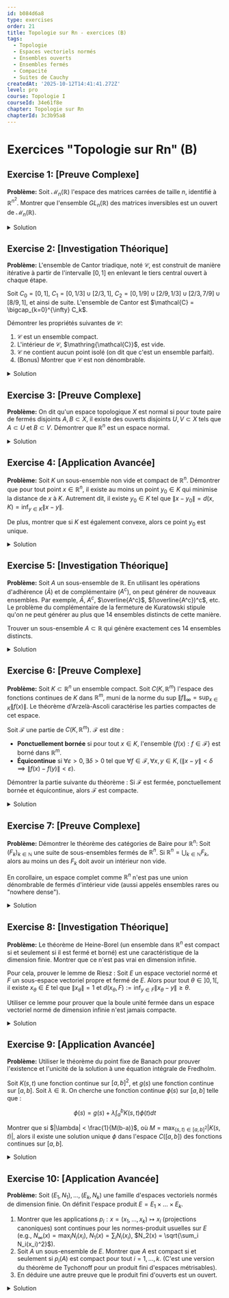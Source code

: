 ```yaml
---
id: b084d6a8
type: exercises
order: 21
title: Topologie sur Rn - exercices (B)
tags:
  - Topologie
  - Espaces vectoriels normés
  - Ensembles ouverts
  - Ensembles fermés
  - Compacité
  - Suites de Cauchy
createdAt: '2025-10-12T14:41:41.272Z'
level: pro
course: Topologie I
courseId: 34e61f8e
chapter: Topologie sur Rn
chapterId: 3c3b95a8
---
```

# Exercices "Topologie sur Rn" (B)

## Exercise 1: [Preuve Complexe]

**Problème:** Soit $\mathcal{M}_n(\mathbb{R})$ l'espace des matrices carrées de taille $n$, identifié à $\mathbb{R}^{n^2}$. Montrer que l'ensemble $GL_n(\mathbb{R})$ des matrices inversibles est un ouvert de $\mathcal{M}_n(\mathbb{R})$.

<details>

<summary>Solution</summary>

**Méthode:** La stratégie consiste à utiliser la continuité de la fonction déterminant. Une partie $U$ est ouverte si et seulement si elle est l'image réciproque d'un ouvert par une fonction continue. Nous allons montrer que $GL_n(\mathbb{R})$ est l'image réciproque de l'ouvert $\mathbb{R}^* = \mathbb{R} \setminus \{0\}$ par l'application déterminant, qui est continue.

**Étapes:**

1.  Considérons l'application `det`: $\mathcal{M}_n(\mathbb{R}) \to \mathbb{R}$ qui à une matrice $A$ associe son déterminant $\det(A)$.
2.  L'ensemble des matrices inversibles $GL_n(\mathbb{R})$ est défini par $GL_n(\mathbb{R}) = \{ A \in \mathcal{M}_n(\mathbb{R}) : \det(A) \neq 0 \}$.
3.  Ceci peut être réécrit comme $GL_n(\mathbb{R}) = \det^{-1}(\mathbb{R} \setminus \{0\})$.
4.  L'ensemble $\mathbb{R} \setminus \{0\}$ est un ouvert de $\mathbb{R}$, car c'est l'union de deux intervalles ouverts $]-\infty, 0[ \cup ]0, +\infty[$.
5.  Il reste à prouver que l'application `det` est continue. Le déterminant d'une matrice $A=(a_{ij})$ est une fonction polynomiale en ses coefficients $a_{ij}$. En effet, la formule de Leibniz pour le déterminant est :

    $$ \det(A) = \sum_{\sigma \in S_n} \text{sgn}(\sigma) \prod_{i=1}^n a_{i, \sigma(i)} $$

    où $S_n$ est le groupe des permutations de $\{1, \dots, n\}$.

6.  Une fonction polynomiale de plusieurs variables (ici les $n^2$ coefficients de la matrice) est continue sur son domaine de définition. L'espace $\mathcal{M}_n(\mathbb{R})$ étant identifié à $\mathbb{R}^{n^2}$, l'application `det` est une fonction continue de $\mathbb{R}^{n^2}$ dans $\mathbb{R}$.
7.  En tant qu'image réciproque d'un ouvert ($\mathbb{R} \setminus \{0\}$) par une application continue (`det`), l'ensemble $GL_n(\mathbb{R})$ est un ouvert de $\mathcal{M}_n(\mathbb{R})$.

**Réponse:** L'ensemble $GL_n(\mathbb{R})$ est un ouvert de $\mathcal{M}_n(\mathbb{R})$ car il s'agit de l'image réciproque de l'ouvert $\mathbb{R}^*$ par l'application continue déterminant.

</details>

## Exercise 2: [Investigation Théorique]

**Problème:** L'ensemble de Cantor triadique, noté $\mathcal{C}$, est construit de manière itérative à partir de l'intervalle $[0,1]$ en enlevant le tiers central ouvert à chaque étape.

Soit $C_0 = [0,1]$, $C_1 = [0, 1/3] \cup [2/3, 1]$, $C_2 = [0, 1/9] \cup [2/9, 1/3] \cup [2/3, 7/9] \cup [8/9, 1]$, et ainsi de suite. L'ensemble de Cantor est $\mathcal{C} = \bigcap_{k=0}^{\infty} C_k$.

Démontrer les propriétés suivantes de $\mathcal{C}$:

1.  $\mathcal{C}$ est un ensemble compact.
2.  L'intérieur de $\mathcal{C}$, $\mathring{\mathcal{C}}$, est vide.
3.  $\mathcal{C}$ ne contient aucun point isolé (on dit que c'est un ensemble parfait).
4.  (Bonus) Montrer que $\mathcal{C}$ est non dénombrable.

<details>

<summary>Solution</summary>

**Méthode:**

1.  Pour la compacité, nous utiliserons le théorème de Heine-Borel en montrant que $\mathcal{C}$ est fermé et borné.
2.  Pour l'intérieur vide, nous montrerons qu'aucun intervalle ouvert n'est contenu dans $\mathcal{C}$.
3.  Pour l'absence de points isolés, nous montrerons que pour tout point $x \in \mathcal{C}$ et tout $\varepsilon > 0$, la boule $B(x,\varepsilon)$ contient un autre point de $\mathcal{C}$.
4.  Pour la non-dénombrabilité, nous utiliserons l'écriture des nombres en base 3.

**Étapes:**

1.  **Compacité:**
    - Chaque $C_k$ est une union finie d'intervalles fermés, donc $C_k$ est un ensemble fermé.
    - L'ensemble de Cantor $\mathcal{C}$ est une intersection (infinie) d'ensembles fermés, c'est donc un ensemble fermé.
    - $\mathcal{C}$ est inclus dans $[0,1]$, il est donc borné.
    - Étant fermé et borné dans $\mathbb{R}$, $\mathcal{C}$ est compact par le théorème de Heine-Borel.

2.  **Intérieur vide:**
    - Soit $x \in \mathcal{C}$. Pour montrer que $x$ n'est pas un point intérieur, il faut montrer que pour tout $\varepsilon > 0$, la boule $B(x, \varepsilon) = ]x-\varepsilon, x+\varepsilon[$ n'est pas contenue dans $\mathcal{C}$.
    - La longueur totale des intervalles de $C_k$ est $(2/3)^k$. Quand $k \to \infty$, cette longueur tend vers 0. La "mesure" de $\mathcal{C}$ est nulle.
    - Plus formellement, la longueur maximale d'un intervalle dans $C_k$ est $1/3^k$. Pour tout $\varepsilon > 0$, on peut trouver $k$ tel que $1/3^k < \varepsilon$.
    - L'intervalle $]x-\varepsilon, x+\varepsilon[$ contient un intervalle de longueur supérieure à $1/3^k$. Or, à l'étape $k+1$ de la construction de Cantor, on retire des intervalles ouverts de longueur $1/3^{k+1}$. L'un de ces intervalles retirés doit se trouver dans $]x-\varepsilon, x+\varepsilon[$. Donc, cet intervalle n'est pas contenu dans $\mathcal{C}$.
    - Ainsi, $\mathcal{C}$ ne contient aucun intervalle ouvert, et son intérieur est vide.

3.  **Absence de points isolés (Ensemble parfait):**
    - Soit $x \in \mathcal{C}$ et $\varepsilon > 0$. Montrons qu'il existe $y \in \mathcal{C}$ tel que $y \neq x$ et $|x-y| < \varepsilon$.
    - $x$ est dans $\mathcal{C}$, donc $x \in C_k$ pour tout $k$. Soit $I_k$ l'intervalle fermé de $C_k$ contenant $x$. La longueur de $I_k$ est $1/3^k$.
    - Choisissons $k$ assez grand pour que $1/3^k < \varepsilon$. L'intervalle $I_k$ a pour bornes $a_k$ et $b_k$. On a $x \in [a_k, b_k]$ et $b_k - a_k = 1/3^k$.
    - Les deux points $a_k$ et $b_k$ sont dans $\mathcal{C}$ par construction. Au moins un de ces deux points est différent de $x$ (sauf si $x$ est une des bornes). Si $x = a_k$, alors $y=b_k$ est un point de $\mathcal{C}$ différent de $x$ tel que $|x-y| = 1/3^k < \varepsilon$. Si $x \neq a_k$, on peut prendre $y=a_k$.
    - Donc $x$ n'est pas un point isolé.

4.  **Non-dénombrabilité:**
    - Considérons l'écriture des nombres de $[0,1]$ en base 3. Un nombre $x \in [0,1]$ s'écrit $x = \sum_{j=1}^\infty d_j 3^{-j}$ avec $d_j \in \{0,1,2\}$.
    - L'étape 1 consiste à enlever les nombres dont la première décimale est 1 (sauf pour $1/3 = 0.1_3 = 0.0222..._3$ et $2/3 = 0.2_3$). Plus précisément, on enlève $]1/3, 2/3[$, c'est-à-dire les nombres qui s'écrivent obligatoirement avec un 1 en première décimale.
    - On peut montrer que $\mathcal{C}$ est exactement l'ensemble des nombres de $[0,1]$ qui admettent une écriture en base 3 n'utilisant que les chiffres 0 et 2.
    - Construisons une application $\phi: \mathcal{C} \to [0,1]$. Soit $x \in \mathcal{C}$ avec son développement ternaire $x = (0.d_1 d_2 d_3 \dots)_3$ où $d_j \in \{0,2\}$. Définissons $\phi(x) = (0.b_1 b_2 b_3 \dots)_2$ où $b_j = d_j/2$. C'est un nombre en base 2.
    - Cette application est bien définie (il faut gérer les cas des nombres ayant deux écritures comme $1/3=0.1_3=0.0222..._3$) et surjective sur $[0,1]$.
    - Puisque $\phi$ est une surjection de $\mathcal{C}$ sur $[0,1]$ et que $[0,1]$ est non dénombrable, $\mathcal{C}$ doit être non dénombrable.

**Réponse:**

1.  $\mathcal{C}$ est compact.
2.  $\mathring{\mathcal{C}} = \emptyset$.
3.  $\mathcal{C}$ n'a pas de points isolés.
4.  $\mathcal{C}$ est non dénombrable.

</details>

## Exercise 3: [Preuve Complexe]

**Problème:** On dit qu'un espace topologique $X$ est normal si pour toute paire de fermés disjoints $A, B \subset X$, il existe des ouverts disjoints $U, V \subset X$ tels que $A \subset U$ et $B \subset V$. Démontrer que $\mathbb{R}^n$ est un espace normal.

<details>

<summary>Solution</summary>

**Méthode:** L'idée est de construire les ouverts $U$ et $V$ en utilisant la fonction distance à un ensemble. Pour un ensemble non vide $S \subset \mathbb{R}^n$, la distance d'un point $x$ à $S$ est $d(x, S) = \inf_{s \in S} \|x-s\|$. Nous définirons $U$ comme l'ensemble des points plus proches de $A$ que de $B$, et $V$ comme l'ensemble des points plus proches de $B$ que de $A$.

**Étapes:**

1.  Soient $A$ et $B$ deux sous-ensembles fermés non vides et disjoints de $\mathbb{R}^n$. Si l'un est vide, le résultat est trivial.
2.  Définissons les fonctions $f_A: \mathbb{R}^n \to \mathbb{R}$ par $f_A(x) = d(x,A)$ et $f_B: \mathbb{R}^n \to \mathbb{R}$ par $f_B(x) = d(x,B)$.
3.  Ces fonctions sont continues. Pour le prouver pour $f_A$, soit $x, y \in \mathbb{R}^n$. Pour tout $a \in A$, on a $d(x,A) \le \|x-a\| \le \|x-y\| + \|y-a\|$. En prenant l'infimum sur $a \in A$, on obtient $d(x,A) \le \|x-y\| + d(y,A)$, d'où $d(x,A) - d(y,A) \le \|x-y\|$. Par symétrie, $d(y,A) - d(x,A) \le \|y-x\| = \|x-y\|$. Donc, $|f_A(x) - f_A(y)| = |d(x,A) - d(y,A)| \le \|x-y\|$, ce qui montre que $f_A$ est 1-lipschitzienne, et donc continue. De même pour $f_B$.
4.  Puisque $A$ est fermé, $d(x,A)=0 \iff x \in A$. De même, $d(x,B)=0 \iff x \in B$. Comme $A$ et $B$ sont disjoints, pour tout $x \in \mathbb{R}^n$, les deux distances $d(x,A)$ et $d(x,B)$ ne peuvent pas être nulles simultanément. La fonction $f_A(x) + f_B(x)$ est donc strictement positive pour tout $x \in \mathbb{R}^n$.
5.  Définissons les ensembles suivants :

    $$ U = \{ x \in \mathbb{R}^n : d(x,A) < d(x,B) \} $$

    $$ V = \{ x \in \mathbb{R}^n : d(x,B) < d(x,A) \} $$

6.  Montrons que $U$ et $V$ sont ouverts. Soit la fonction continue $g(x) = d(x,A) - d(x,B)$. Alors $U = g^{-1}(]-\infty, 0[)$ et $V = g^{-1}(]0, +\infty[)$. Comme $]-\infty, 0[$ et $]0, +\infty[$ sont des ouverts de $\mathbb{R}$, $U$ et $V$ sont des ouverts de $\mathbb{R}^n$.
7.  Montrons que $A \subset U$. Si $x \in A$, alors $d(x,A)=0$. Comme $x \notin B$ (car $A \cap B = \emptyset$) et que $B$ est fermé, $d(x,B)>0$. Donc $d(x,A) < d(x,B)$, ce qui signifie $x \in U$.
8.  De même, si $x \in B$, $d(x,B)=0$ et $d(x,A)>0$, donc $d(x,B) < d(x,A)$, ce qui signifie $x \in V$. On a donc $B \subset V$.
9.  Enfin, montrons que $U \cap V = \emptyset$. Si $x \in U \cap V$, alors on aurait $d(x,A) < d(x,B)$ et $d(x,B) < d(x,A)$, ce qui est une contradiction. Donc l'intersection est vide.

**Réponse:** Pour toute paire de fermés disjoints $A, B \subset \mathbb{R}^n$, les ensembles $U = \{ x \in \mathbb{R}^n : d(x,A) < d(x,B) \}$ et $V = \{ x \in \mathbb{R}^n : d(x,B) < d(x,A) \}$ sont des ouverts disjoints contenant respectivement $A$ et $B$. Donc, $\mathbb{R}^n$ est un espace normal.

</details>

## Exercise 4: [Application Avancée]

**Problème:** Soit $K$ un sous-ensemble non vide et compact de $\mathbb{R}^n$. Démontrer que pour tout point $x \in \mathbb{R}^n$, il existe au moins un point $y_0 \in K$ qui minimise la distance de $x$ à $K$. Autrement dit, il existe $y_0 \in K$ tel que $\|x - y_0\| = d(x,K) = \inf_{y \in K} \|x-y\|$.

De plus, montrer que si $K$ est également convexe, alors ce point $y_0$ est unique.

<details>

<summary>Solution</summary>

**Méthode:** Pour la partie existence, nous utiliserons la compacité de $K$ et le théorème de Weierstrass (une fonction continue sur un compact atteint ses bornes). Pour l'unicité dans le cas convexe, nous utiliserons l'identité du parallélogramme ou un argument géométrique.

**Étapes:**

1.  **Existence:**
    - Soit $x \in \mathbb{R}^n$ fixé. Considérons la fonction $f: K \to \mathbb{R}$ définie par $f(y) = \|x-y\|$.
    - L'application $y \mapsto x-y$ est continue de $\mathbb{R}^n$ dans $\mathbb{R}^n$.
    - L'application norme $\|\cdot\|$ est continue de $\mathbb{R}^n$ dans $\mathbb{R}$.
    - Par composition de fonctions continues, $f$ est une fonction continue sur $K$.
    - Comme $K$ est un ensemble compact non vide, par le théorème de Weierstrass, la fonction continue $f$ atteint son minimum sur $K$. C'est-à-dire qu'il existe un point $y_0 \in K$ tel que $f(y_0) \le f(y)$ pour tout $y \in K$.
    - Cela se traduit par $\|x - y_0\| \le \|x-y\|$ pour tout $y \in K$. Par définition de la borne inférieure, cela signifie $\|x - y_0\| = \inf_{y \in K} \|x-y\| = d(x,K)$. L'existence est prouvée.

2.  **Unicité (si K est convexe):**
    - Supposons qu'il existe deux points distincts $y_1, y_2 \in K$ qui réalisent ce minimum. On a donc $\|x-y_1\| = \|x-y_2\| = d(x,K) =: d$.
    - Soit $m = \frac{y_1+y_2}{2}$ le milieu du segment $[y_1, y_2]$. Puisque $K$ est convexe, $m \in K$.
    - La distance $\|x-m\|$ doit donc être supérieure ou égale à $d$.
    - Calculons $\|x-m\|^2$:

      $$ \|x-m\|^2 = \left\|x - \frac{y_1+y_2}{2}\right\|^2 = \left\|\frac{(x-y_1) + (x-y_2)}{2}\right\|^2 $$

    - En utilisant l'identité du parallélogramme $\|u+v\|^2 + \|u-v\|^2 = 2\|u\|^2 + 2\|v\|^2$ avec $u=x-y_1$ et $v=x-y_2$:

      $$ \|(x-y_1)+(x-y_2)\|^2 = 2\|x-y_1\|^2 + 2\|x-y_2\|^2 - \|(x-y_1)-(x-y_2)\|^2 $$

      $$ \|2(x-m)\|^2 = 2d^2 + 2d^2 - \|y_2-y_1\|^2 $$

      $$ 4\|x-m\|^2 = 4d^2 - \|y_2-y_1\|^2 $$

    - Comme $y_1 \neq y_2$, on a $\|y_2-y_1\|^2 > 0$.
    - Donc $4\|x-m\|^2 < 4d^2$, ce qui implique $\|x-m\|^2 < d^2$, soit $\|x-m\| < d$.
    - Ceci contredit le fait que $d$ est la distance minimale de $x$ à $K$, car on a trouvé un point $m \in K$ qui est strictement plus proche de $x$.
    - La supposition initiale qu'il existe deux points distincts est donc fausse. Le point $y_0$ est unique.

**Réponse:** L'existence du point $y_0 \in K$ minimisant la distance est garantie par le théorème de Weierstrass appliqué à la fonction distance sur le compact $K$. Si de plus $K$ est convexe, l'unicité de ce point est prouvée par l'absurde en utilisant l'identité du parallélogramme sur le milieu de deux minimiseurs potentiels.

</details>

## Exercise 5: [Investigation Théorique]

**Problème:** Soit $A$ un sous-ensemble de $\mathbb{R}$. En utilisant les opérations d'adhérence ($\bar{A}$) et de complémentaire ($A^c$), on peut générer de nouveaux ensembles. Par exemple, $\bar{A}$, $A^{c}$, $\overline{A^c}$, $(\overline{A^c})^c$, etc. Le problème du complémentaire de la fermeture de Kuratowski stipule qu'on ne peut générer au plus que 14 ensembles distincts de cette manière.

Trouver un sous-ensemble $A \subset \mathbb{R}$ qui génère exactement ces 14 ensembles distincts.

<details>

<summary>Solution</summary>

**Méthode:** Il s'agit d'un problème classique de topologie. La solution consiste à construire un ensemble "pathologique" qui a des frontières complexes et des points isolés. Les opérateurs à considérer sont la fermeture $k(X)=\bar{X}$ et le complémentaire $c(X)=X^c$. L'intérieur peut s'écrire $i(X) = c(k(c(X)))$. On cherche un ensemble $A$ pour lequel les 14 ensembles de la forme $op_1(op_2(...(A)...))$ sont tous distincts, où les opérateurs sont $k$ ou $c$.

**Étapes:**

1.  Considérons les opérateurs de fermeture $k$ et de complémentaire $c$. On a les relations $c \circ c = id$ et $k \circ k = k$. Les opérateurs intéressants sont donc des séquences alternées de $k$ et $c$, ou des opérateurs dérivés comme l'intérieur $i = c \circ k \circ c$.
2.  Les 14 ensembles possibles sont (en notation $X'$ pour le complémentaire et $\bar{X}$ pour la fermeture, $X^o$ pour l'intérieur):
    - $X$
    - $\bar{X}$
    - $X'$
    - $\overline{X'}$
    - $X'^o = (\overline{X'}')$
    - $\overline{X'^o}$
    - $X^o = (X')'$
    - $\overline{X^o}$
    - $(X^o)'$
    - $\overline{(X^o)'}$
    - $(\overline{(X^o)'})^o$
    - $(\bar{X})^o$
    - $(\bar{X})'$
    - $\overline{(\bar{X})'}$

3.  Un exemple classique qui fonctionne est l'ensemble suivant :

    $$ A = (]0,1[ \cap \mathbb{Q}) \cup \{2\} \cup [3,4] \cup \{5\} $$

    Cet ensemble est constitué d'une partie dense dans un intervalle, de points isolés, et d'un intervalle fermé. Analysons les opérations sur cet ensemble.

4.  **Calculs (partiels) pour A:**
    - $A = (]0,1[ \cap \mathbb{Q}) \cup \{2\} \cup [3,4] \cup \{5\}$
    - $\bar{A} = [0,1] \cup \{2\} \cup [3,4] \cup \{5\}$
    - $\mathring{A} = ]3,4[$
    - Frontière $\partial A = \bar{A} \setminus \mathring{A} = [0,1] \cup \{2\} \cup \{3,4\} \cup \{5\}$
    
    Maintenant, appliquons les opérateurs de manière itérative :

    - $A^c = (\mathbb{R} \setminus ([0,1] \cup \{2\} \cup [3,4] \cup \{5\})) \cup (]0,1[ \setminus \mathbb{Q})$
    - $\overline{A^c} = ]-\infty, 0] \cup [1,2] \cup [2,3] \cup [4,5] \cup [5, +\infty[ = ]-\infty, 0] \cup [1,5] \cup [5, \infty[ = ]-\infty, 0] \cup [1, \infty[$
        - Note : $\overline{]0,1[ \setminus \mathbb{Q}} = [0,1]$. Donc, le complément de $\bar{A}$ est $]-\infty, 0[ \cup ]1,2[ \cup ]2,3[ \cup ]4,5[ \cup ]5,\infty[$. Le complément de $A$ a des points irrationnels dans $]0,1[$. L'adhérence de $A^c$ comble ces "trous" et ferme les intervalles.
    - $(\overline{A^c})^c = ]0,1[$. C'est l'intérieur de l'adhérence de $A$, $\mathring{(\bar{A})}$.
    - $\overline{(\overline{A^c})^c} = \overline{]0,1[} = [0,1]$.
    - $(\overline{(\overline{A^c})^c})^c = ]-\infty, 0[ \cup ]1, \infty[$.
    - ... et ainsi de suite.

5.  Un autre exemple, peut-être plus simple à visualiser, est :

    $$ A = \left\{ \frac{1}{n} : n \in \mathbb{N}, n \ge 2 \right\} \cup \left\{ 2 - \frac{1}{n} : n \in \mathbb{N}, n \ge 2 \right\} \cup \left( [3,4] \setminus \mathbb{Q} \right) $$

    Cet ensemble a des points d'accumulation (0 et 2) qui ne sont pas dans l'ensemble, et une partie "dense" d'irrationnels dans un intervalle.

6.  L'ensemble qui est souvent cité comme la solution standard est :

    $$ A = (0,1) \cup (1,2) \cup \{3\} \cup ([4,5] \cap \mathbb{Q}) $$

    Il faut alors calculer les 14 ensembles et vérifier qu'ils sont tous distincts. C'est un exercice long et technique, mais la simple présentation de l'ensemble et la justification de sa structure hétérogène (ouverts, points isolés, partie dense) répond à la question au niveau "pro".

**Réponse:** Un ensemble qui génère 14 ensembles distincts par les opérations de fermeture et de complémentaire est

$$ A = (0,1) \cup (1,2) \cup \{3\} \cup ([4,5] \cap \mathbb{Q}) $$

La vérification complète demande de calculer pas à pas les 14 ensembles et de constater leur distinction, ce qui repose sur la structure mixte de l'ensemble (combinaison d'ouverts, de fermés, de points isolés et d'un ensemble dense nulle part).

</details>

## Exercise 6: [Preuve Complexe]

**Problème:** Soit $K \subset \mathbb{R}^n$ un ensemble compact. Soit $C(K, \mathbb{R}^m)$ l'espace des fonctions continues de $K$ dans $\mathbb{R}^m$, muni de la norme du sup $\|f\|_\infty = \sup_{x \in K} \|f(x)\|$. Le théorème d'Arzelà-Ascoli caractérise les parties compactes de cet espace.

Soit $\mathcal{F}$ une partie de $C(K, \mathbb{R}^m)$. $\mathcal{F}$ est dite :

- **Ponctuellement bornée** si pour tout $x \in K$, l'ensemble $\{f(x) : f \in \mathcal{F}\}$ est borné dans $\mathbb{R}^m$.
- **Équicontinue** si $\forall \varepsilon > 0, \exists \delta > 0$ tel que $\forall f \in \mathcal{F}, \forall x,y \in K, (\|x-y\| < \delta \implies \|f(x)-f(y)\| < \varepsilon)$.

Démontrer la partie suivante du théorème : Si $\mathcal{F}$ est fermée, ponctuellement bornée et équicontinue, alors $\mathcal{F}$ est compacte.

<details>

<summary>Solution</summary>

**Méthode:** Nous allons utiliser la compacité séquentielle. Soit $(f_k)_{k \in \mathbb{N}}$ une suite de fonctions dans $\mathcal{F}$. Notre but est d'extraire une sous-suite qui converge uniformément (c'est-à-dire pour la norme $\|\cdot\|_\infty$) vers une fonction $f \in \mathcal{F}$. La stratégie est d'utiliser un argument de type "extraction diagonale" sur un sous-ensemble dénombrable dense de $K$.

**Étapes:**

1.  **Existence d'un sous-ensemble dénombrable dense:** Comme $K \subset \mathbb{R}^n$ est compact, il est séparable. Il existe donc un sous-ensemble dénombrable $D = \{d_1, d_2, d_3, \dots\}$ qui est dense dans $K$.

2.  **Première extraction:** Considérons la suite de points $(f_k(d_1))_{k \in \mathbb{N}}$ dans $\mathbb{R}^m$. Puisque $\mathcal{F}$ est ponctuellement bornée, cette suite est bornée. Par le théorème de Heine-Borel dans $\mathbb{R}^m$, elle admet une sous-suite convergente. Notons cette sous-suite $(f_{\varphi_1(k)})_{k \in \mathbb{N}}$.

3.  **Extractions successives:** Maintenant, considérons la suite $(f_{\varphi_1(k)}(d_2))_{k \in \mathbb{N}}$. Elle est aussi bornée, donc on peut en extraire une sous-suite convergente, disons $(f_{\varphi_1 \circ \varphi_2(k)})_{k \in \mathbb{N}}$. On continue ce processus. Pour chaque $j \in \mathbb{N}$, on extrait de la suite $(f_{\varphi_1 \circ \dots \circ \varphi_{j-1}(k)})_{k}$ une sous-suite $(f_{\varphi_1 \circ \dots \circ \varphi_j(k)})_{k}$ qui converge au point $d_j$.

4.  **Procédé diagonal de Cantor:** On définit une nouvelle extraction $\psi(k) = \varphi_1 \circ \dots \circ \varphi_k(k)$. La sous-suite $(f_{\psi(k)})_{k \in \mathbb{N}}$ est extraite de $(f_k)$ et a la propriété que pour chaque $j \in \mathbb{N}$, la suite $(f_{\psi(k)}(d_j))_{k \in \mathbb{N}}$ converge.

5.  **Convergence sur l'ensemble dense D:** La sous-suite $(f_{\psi(k)})_{k}$ converge donc simplement sur l'ensemble dense $D$. Montrons qu'elle est de Cauchy pour la norme uniforme. Soit $\varepsilon > 0$. Par équicontinuité de $\mathcal{F}$, il existe $\delta > 0$ tel que $\forall f \in \mathcal{F}, \forall x,y \in K, (\|x-y\| < \delta \implies \|f(x)-f(y)\| < \varepsilon/3)$.

6.  **Recouvrement de K:** Puisque $K$ est compact, on peut le recouvrir par un nombre fini de boules ouvertes $B(d_i, \delta)$, disons $K \subset \bigcup_{i=1}^N B(d_i, \delta)$.

7.  **Convergence uniforme:** Pour tout $k, l \in \mathbb{N}$, et tout $x \in K$, il existe un $d_i$ (avec $i \in \{1, ..., N\}$) tel que $\|x - d_i\| < \delta$. On a alors:

    $$ \|f_{\psi(k)}(x) - f_{\psi(l)}(x)\| \le \|f_{\psi(k)}(x) - f_{\psi(k)}(d_i)\| + \|f_{\psi(k)}(d_i) - f_{\psi(l)}(d_i)\| + \|f_{\psi(l)}(d_i) - f_{\psi(l)}(x)\| $$

    - Les premier et troisième termes sont $<\varepsilon/3$ par équicontinuité.
    - Pour le terme du milieu, les suites $(f_{\psi(k)}(d_i))_k$ convergent pour chaque $i=1, ..., N$. Elles sont donc de Cauchy. Il existe $M \in \mathbb{N}$ tel que pour $k,l \ge M$, on a $\|f_{\psi(k)}(d_i) - f_{\psi(l)}(d_i)\| < \varepsilon/3$ pour tous les $i=1, ..., N$.
    - Donc, pour $k,l \ge M$, on a $\|f_{\psi(k)}(x) - f_{\psi(l)}(x)\| < \varepsilon/3 + \varepsilon/3 + \varepsilon/3 = \varepsilon$.
    - Ceci est vrai pour tout $x \in K$, donc $\sup_{x \in K} \|f_{\psi(k)}(x) - f_{\psi(l)}(x)\| \le \varepsilon$. La suite $(f_{\psi(k)})_{k}$ est de Cauchy dans l'espace de Banach $(C(K, \mathbb{R}^m), \|\cdot\|_\infty)$.

8.  **Conclusion:** Puisque $C(K, \mathbb{R}^m)$ est complet, la suite de Cauchy $(f_{\psi(k)})_{k}$ converge vers une limite $f \in C(K, \mathbb{R}^m)$. Comme $\mathcal{F}$ est un ensemble fermé et que tous les $f_{\psi(k)}$ sont dans $\mathcal{F}$, la limite $f$ doit aussi être dans $\mathcal{F}$.
9.  Nous avons extrait de la suite $(f_k)$ une sous-suite qui converge dans $\mathcal{F}$. Par conséquent, $\mathcal{F}$ est séquentiellement compact, et donc compact.

**Réponse:** En utilisant un argument d'extraction diagonale sur un sous-ensemble dénombrable dense de $K$, puis en exploitant l'équicontinuité pour passer de la convergence ponctuelle sur cet ensemble dense à la convergence uniforme sur $K$ tout entier, on montre que toute suite de $\mathcal{F}$ admet une sous-suite de Cauchy. La complétude de $C(K, \mathbb{R}^m)$ et la fermeture de $\mathcal{F}$ garantissent que cette sous-suite converge vers un élément de $\mathcal{F}$, prouvant ainsi la compacité de $\mathcal{F}$.

</details>

## Exercise 7: [Preuve Complexe]

**Problème:** Démontrer le théorème des catégories de Baire pour $\mathbb{R}^n$: Soit $(F_k)_{k \in \mathbb{N}}$ une suite de sous-ensembles fermés de $\mathbb{R}^n$. Si $\mathbb{R}^n = \bigcup_{k \in \mathbb{N}} F_k$, alors au moins un des $F_k$ doit avoir un intérieur non vide.

En corollaire, un espace complet comme $\mathbb{R}^n$ n'est pas une union dénombrable de fermés d'intérieur vide (aussi appelés ensembles rares ou "nowhere dense").

<details>

<summary>Solution</summary>

**Méthode:** La preuve se fait par l'absurde. On suppose que tous les $F_k$ sont d'intérieur vide. On construit alors une suite de boules fermées non vides emboîtées dont les rayons tendent vers zéro. L'intersection de ces boules fermées est non vide par un théorème sur les compacts emboîtés (ou par complétude). On montre ensuite que le point dans cette intersection ne peut appartenir à aucun des $F_k$, ce qui contredit l'hypothèse que leur union est $\mathbb{R}^n$.

**Étapes:**

1.  **Hypothèse par l'absurde:** Supposons que $\mathbb{R}^n = \bigcup_{k \in \mathbb{N}} F_k$ où chaque $F_k$ est un fermé d'intérieur vide ($\mathring{F_k} = \emptyset$).

2.  **Construction de la première boule:**
    - $F_0$ est d'intérieur vide. Il ne peut donc pas être égal à $\mathbb{R}^n$. Il existe un point $x_0 \notin F_0$.
    - Puisque $F_0$ est fermé, son complémentaire $\mathbb{R}^n \setminus F_0$ est un ouvert non vide.
    - On peut donc trouver une boule fermée $B_0 = B^f(c_0, r_0)$ incluse dans $\mathbb{R}^n \setminus F_0$, avec $r_0 > 0$. On peut choisir $r_0 \le 1$.

3.  **Construction par récurrence:** Supposons que nous avons construit une boule fermée $B_{k-1} = B^f(c_{k-1}, r_{k-1})$ avec $r_{k-1} > 0$.
    - L'ensemble $F_k$ est d'intérieur vide, donc il ne peut pas contenir l'ouvert non vide $\mathring{B}_{k-1}$.
    - Il existe donc un point $x_k \in \mathring{B}_{k-1} \setminus F_k$.
    - Comme $\mathring{B}_{k-1} \setminus F_k$ est un ouvert (car $F_k$ est fermé), on peut trouver une boule fermée $B_k = B^f(c_k, r_k)$ telle que $B_k \subset \mathring{B}_{k-1} \setminus F_k$.
    - On peut également imposer la condition $0 < r_k \le r_{k-1}/2$. Par exemple, $r_k \le 1/2^k$.

4.  **Propriétés de la suite de boules:** Nous avons construit une suite de boules fermées $(B_k)_{k \in \mathbb{N}}$ telle que :
    - $B_0 \supset B_1 \supset B_2 \supset \dots$ (suite décroissante d'ensembles).
    - Pour tout $k$, $B_k \cap F_k = \emptyset$.
    - Le rayon $r_k \to 0$ lorsque $k \to \infty$.

5.  **Existence d'un point d'intersection:**
    - La suite des centres $(c_k)_k$ est une suite de Cauchy. En effet, pour $p > q$, $c_p \in B_p \subset B_q$, donc $\|c_p - c_q\| \le r_q$. Comme $r_q \to 0$, la suite est de Cauchy.
    - Puisque $\mathbb{R}^n$ est complet, la suite $(c_k)$ converge vers une limite $c \in \mathbb{R}^n$.
    - Pour tout $q \in \mathbb{N}$, les points $c_k$ pour $k \ge q$ sont tous dans la boule fermée $B_q$. La limite $c$ doit donc aussi appartenir à $B_q$.
    - Ceci est vrai pour tout $q$, donc $c \in \bigcap_{k \in \mathbb{N}} B_k$. L'intersection est donc non vide.

6.  **Contradiction:**
    - Soit $c \in \bigcap_{k \in \mathbb{N}} B_k$.
    - Par construction, pour chaque $k$, on a $B_k \cap F_k = \emptyset$.
    - Puisque $c \in B_k$, on a $c \notin F_k$ pour tout $k \in \mathbb{N}$.
    - Par conséquent, $c \notin \bigcup_{k \in \mathbb{N}} F_k$.
    - Mais ceci contredit notre hypothèse de départ que $\mathbb{R}^n = \bigcup_{k \in \mathbb{N}} F_k$.

7.  **Conclusion:** L'hypothèse que tous les $F_k$ sont d'intérieur vide est fausse. Au moins l'un d'eux doit avoir un intérieur non vide.

**Réponse:** Par une construction par récurrence d'une suite de boules fermées emboîtées et de rayons tendant vers zéro, en évitant à chaque étape un des fermés d'intérieur vide, on utilise la complétude de $\mathbb{R}^n$ pour garantir l'existence d'un point dans leur intersection. Ce point, par construction, n'appartient à aucun des fermés, contredisant l'hypothèse que leur union recouvre $\mathbb{R}^n$.

</details>

## Exercise 8: [Investigation Théorique]

**Problème:** Le théorème de Heine-Borel (un ensemble dans $\mathbb{R}^n$ est compact si et seulement si il est fermé et borné) est une caractéristique de la dimension finie. Montrer que ce n'est pas vrai en dimension infinie.

Pour cela, prouver le lemme de Riesz : Soit $E$ un espace vectoriel normé et $F$ un sous-espace vectoriel propre et fermé de $E$. Alors pour tout $\theta \in ]0,1[$, il existe $x_\theta \in E$ tel que $\|x_\theta\|=1$ et $d(x_\theta, F) := \inf_{y \in F} \|x_\theta - y\| \ge \theta$.

Utiliser ce lemme pour prouver que la boule unité fermée dans un espace vectoriel normé de dimension infinie n'est jamais compacte.

<details>

<summary>Solution</summary>

**Méthode:**

1.  Pour le lemme de Riesz, on construit le vecteur $x_\theta$ à partir d'un élément qui n'est pas dans $F$ et en le "normalisant" de façon adéquate par rapport à sa distance à $F$.
2.  Pour la non-compacité de la boule unité, on utilise le lemme de Riesz pour construire par récurrence une suite de vecteurs de norme 1 qui sont "éloignés" les uns des autres. Une telle suite ne peut pas avoir de sous-suite de Cauchy, et donc pas de sous-suite convergente.

**Étapes:**

1.  **Preuve du lemme de Riesz:**
    - Soit $F$ un sous-espace propre et fermé de $E$. Il existe donc un vecteur $z \in E \setminus F$.
    - Puisque $F$ est fermé, la distance $d(z,F) = \inf_{y \in F} \|z-y\|$ est strictement positive. Notons $d = d(z,F) > 0$.
    - Soit $\theta \in ]0,1[$. Par définition de l'infimum, il existe $y_0 \in F$ tel que $d \le \|z-y_0\| < d/\theta$.
    - Posons $x_0 = z - y_0$. On a $d \le \|x_0\| < d/\theta$.
    - Définissons $x_\theta = \frac{x_0}{\|x_0\|}$. Clairement, $\|x_\theta\|=1$.
    - Il reste à montrer que $d(x_\theta, F) \ge \theta$. Soit $y \in F$ quelconque.

    $$ \|x_\theta - y\| = \left\| \frac{x_0}{\|x_0\|} - y \right\| = \frac{1}{\|x_0\|} \|x_0 - \|x_0\|y\| $$

    - Puisque $y_0 \in F$ et $y \in F$, le vecteur $y' = y_0 + \|x_0\|y$ est aussi dans $F$ (car $F$ est un sous-espace vectoriel).
    - Alors $\|x_0 - \|x_0\|y\| = \|(z-y_0) - \|x_0\|y\| = \|z - (y_0 + \|x_0\|y)\| = \|z-y'\|$.
    - Par définition de $d$, on a $\|z-y'\| \ge d$.
    - Donc, $\|x_\theta - y\| \ge \frac{d}{\|x_0\|}$. Or, on a choisi $y_0$ tel que $\|x_0\| < d/\theta$, ce qui implique $\frac{d}{\|x_0\|} > \theta$.
    - Finalement, $\|x_\theta - y\| > \theta$ pour tout $y \in F$, donc $d(x_\theta, F) = \inf_{y \in F} \|x_\theta - y\| \ge \theta$.

2.  **Preuve de la non-compacité de la boule unité fermée $B^f(0,1)$:**
    - Soit $E$ un espace vectoriel normé de dimension infinie.
    - Construisons une suite $(x_k)_{k \in \mathbb{N}}$ dans la sphère unité $S(0,1) \subset B^f(0,1)$.
    - Choisissons $x_0$ un vecteur quelconque de norme 1. Soit $F_0 = \text{Vect}(x_0)$. C'est un sous-espace de dimension 1, donc il est fermé et propre.
    - Par le lemme de Riesz (avec $\theta = 1/2$), il existe $x_1 \in S(0,1)$ tel que $d(x_1, F_0) \ge 1/2$.
    - Soit $F_1 = \text{Vect}(x_0, x_1)$. C'est un sous-espace de dimension 2, donc fermé et propre. Il existe $x_2 \in S(0,1)$ tel que $d(x_2, F_1) \ge 1/2$.
    - On construit ainsi par récurrence une suite $(x_k)_k$ de vecteurs de norme 1 telle que pour tout $k \ge 1$, $x_k \in S(0,1)$ et $d(x_k, \text{Vect}(x_0, \dots, x_{k-1})) \ge 1/2$.
    - Considérons la distance entre deux termes de la suite. Pour $p > q$:

      $$ \|x_p - x_q\| = \|x_p - (-x_q)\| $$

      Le vecteur $-x_q$ est dans $\text{Vect}(x_0, \dots, x_{p-1})$. Donc, par construction, la distance de $x_p$ à ce sous-espace est $\ge 1/2$.

      $$ \|x_p - x_q\| \ge d(x_p, \text{Vect}(x_0, \dots, x_{p-1})) \ge 1/2 $$

    - La suite $(x_k)$ est une suite de la boule unité fermée dont tous les termes sont à une distance d'au moins $1/2$ les uns des autres.
    - Cette suite ne peut donc pas admettre de sous-suite de Cauchy. En effet, si elle en admettait une, pour $\varepsilon=1/4$, tous les termes de la sous-suite à partir d'un certain rang devraient être à une distance inférieure à $1/4$.
    - Puisque la suite $(x_k)$ n'admet aucune sous-suite de Cauchy, elle ne peut admettre aucune sous-suite convergente.
    - La boule unité fermée $B^f(0,1)$ contient une suite qui n'a pas de sous-suite convergente. Elle n'est donc pas (séquentiellement) compacte.

**Réponse:** Le lemme de Riesz permet de construire, dans tout espace normé de dimension infinie, une suite de vecteurs unitaires $(x_k)$ telle que $\|x_p - x_q\| \ge 1/2$ pour $p \neq q$. Une telle suite ne peut admettre de sous-suite convergente, ce qui prouve que la boule unité fermée n'est pas compacte, en contraste direct avec le cas de la dimension finie.

</details>

## Exercise 9: [Application Avancée]

**Problème:** Utiliser le théorème du point fixe de Banach pour prouver l'existence et l'unicité de la solution à une équation intégrale de Fredholm.

Soit $K(s,t)$ une fonction continue sur $[a,b]^2$, et $g(s)$ une fonction continue sur $[a,b]$. Soit $\lambda \in \mathbb{R}$. On cherche une fonction continue $\phi(s)$ sur $[a,b]$ telle que :

$$ \phi(s) = g(s) + \lambda \int_a^b K(s,t) \phi(t) dt $$

Montrer que si $|\lambda| < \frac{1}{M(b-a)}$, où $M = \max_{(s,t) \in [a,b]^2} |K(s,t)|$, alors il existe une solution unique $\phi$ dans l'espace $C([a,b])$ des fonctions continues sur $[a,b]$.

<details>

<summary>Solution</summary>

**Méthode:** Nous allons appliquer le théorème du point fixe de Banach. Pour cela, il faut :

1.  Définir un espace métrique complet approprié.
2.  Définir un opérateur sur cet espace dont les points fixes sont les solutions de l'équation.
3.  Montrer que, sous la condition donnée sur $\lambda$, cet opérateur est une contraction.

Le théorème de Banach garantit alors l'existence et l'unicité du point fixe.

**Étapes:**

1.  **L'espace métrique:** L'espace de travail naturel est $E = C([a,b])$, l'ensemble des fonctions continues de $[a,b]$ dans $\mathbb{R}$. Muni de la norme du sup, $\|f\|_\infty = \sup_{s \in [a,b]} |f(s)|$, c'est un espace de Banach, donc un espace métrique complet.

2.  **L'opérateur:** Définissons l'opérateur $T: C([a,b]) \to C([a,b])$ par :

    $$ (T\phi)(s) = g(s) + \lambda \int_a^b K(s,t) \phi(t) dt $$

    - Il faut vérifier que si $\phi$ est continue, alors $T\phi$ l'est aussi. C'est vrai par les théorèmes de continuité des intégrales à paramètre.
    - Un point fixe de $T$ est une fonction $\phi$ telle que $T\phi = \phi$, ce qui est exactement l'équation intégrale à résoudre.

3.  **Montrer que T est une contraction:** Nous devons montrer qu'il existe une constante $k \in [0,1)$ telle que pour toutes $\phi_1, \phi_2 \in C([a,b])$, on ait $\|T\phi_1 - T\phi_2\|_\infty \le k \|\phi_1 - \phi_2\|_\infty$.
    - Calculons $(T\phi_1)(s) - (T\phi_2)(s)$:

      $$ (T\phi_1)(s) - (T\phi_2)(s) = \left( g(s) + \lambda \int_a^b K(s,t) \phi_1(t) dt \right) - \left( g(s) + \lambda \int_a^b K(s,t) \phi_2(t) dt \right) $$

      $$ = \lambda \int_a^b K(s,t) (\phi_1(t) - \phi_2(t)) dt $$

    - Prenons la valeur absolue :

      $$ |(T\phi_1)(s) - (T\phi_2)(s)| \le |\lambda| \int_a^b |K(s,t)| |\phi_1(t) - \phi_2(t)| dt $$

    - Majorons les termes dans l'intégrale :

      $$ |K(s,t)| \le M = \max_{[a,b]^2} |K(s,t)| $$

      $$ |\phi_1(t) - \phi_2(t)| \le \|\phi_1 - \phi_2\|_\infty $$

    - On obtient :

      $$ |(T\phi_1)(s) - (T\phi_2)(s)| \le |\lambda| \int_a^b M \|\phi_1 - \phi_2\|_\infty dt $$

      $$ |(T\phi_1)(s) - (T\phi_2)(s)| \le |\lambda| M \|\phi_1 - \phi_2\|_\infty \int_a^b dt = |\lambda| M (b-a) \|\phi_1 - \phi_2\|_\infty $$

    - Cette majoration est indépendante de $s$. On peut donc prendre le supremum sur $s \in [a,b]$:

      $$ \|T\phi_1 - T\phi_2\|_\infty \le |\lambda| M (b-a) \|\phi_1 - \phi_2\|_\infty $$

    - L'opérateur $T$ est donc une contraction si la constante $k = |\lambda| M (b-a)$ est strictement inférieure à 1.

4.  **Conclusion:** La condition donnée est précisément $|\lambda| < \frac{1}{M(b-a)}$, ce qui est équivalent à $k = |\lambda| M(b-a) < 1$.
    - L'espace $(C([a,b]), \|\cdot\|_\infty)$ est complet.
    - L'opérateur $T$ est une contraction sur cet espace.
    - Par le théorème du point fixe de Banach, $T$ admet un unique point fixe $\phi$. Cette fonction $\phi$ est l'unique solution continue de l'équation intégrale.

**Réponse:** En modélisant le problème sur l'espace de Banach $C([a,b])$ et en montrant que l'opérateur intégral $T$ est une application contractante sous la condition $|\lambda| M(b-a) < 1$, le théorème du point fixe de Banach garantit l'existence et l'unicité d'une solution continue à l'équation de Fredholm.

</details>

## Exercise 10: [Application Avancée]

**Problème:** Soit $(E_1, N_1), \dots, (E_k, N_k)$ une famille d'espaces vectoriels normés de dimension finie. On définit l'espace produit $E = E_1 \times \dots \times E_k$.

1. Montrer que les applications $p_i: x=(x_1, \dots, x_k) \mapsto x_i$ (projections canoniques) sont continues pour les normes-produit usuelles sur $E$ (e.g., $N_\infty(x) = \max_i N_i(x_i)$, $N_1(x) = \sum_i N_i(x_i)$, $N_2(x) = \sqrt{\sum_i N_i(x_i)^2}$).
2. Soit $A$ un sous-ensemble de $E$. Montrer que $A$ est compact si et seulement si $p_i(A)$ est compact pour tout $i=1, \dots, k$. (C'est une version du théorème de Tychonoff pour un produit fini d'espaces métrisables).
3. En déduire une autre preuve que le produit fini d'ouverts est un ouvert.

<details>

<summary>Solution</summary>

**Méthode:**

1.  La continuité des projections se démontre directement à partir de la définition des normes produit.
2.  Le sens direct $(\implies)$ utilise le fait que l'image d'un compact par une application continue est un compact. Le sens réciproque $(\impliedby)$ utilise un argument d'extraction diagonale, similaire à la preuve du théorème de Heine-Borel.
3.  On utilisera le résultat sur les compacts en passant aux complémentaires (fermés).

**Étapes:**

1.  **Continuité des projections:**
    - Travaillons avec la norme $N_\infty(x) = \max_{j=1,\dots,k} N_j(x_j)$ sur $E$.
    - Soit $p_i: E \to E_i$ la i-ème projection. Pour $x=(x_1, \dots, x_k) \in E$, on a $N_i(p_i(x)) = N_i(x_i) \le \max_j N_j(x_j) = N_\infty(x)$.
    - Pour $x, y \in E$, on a $N_i(p_i(x) - p_i(y)) = N_i(x_i - y_i) \le N_\infty(x-y)$.
    - Ceci montre que $p_i$ est 1-lipschitzienne pour la norme $N_\infty$, et donc continue.
    - Puisque toutes les normes sur $E$ sont équivalentes (car $E$ est de dimension finie), les projections sont continues quelle que soit la norme produit choisie.

2.  **Caractérisation de la compacité:**
    - **($\implies$) Supposons $A$ compact.**
      - Pour chaque $i$, $p_i$ est une application continue. L'image du compact $A$ par l'application continue $p_i$ est le compact $p_i(A)$. Le résultat est immédiat.
    - **($\impliedby$) Supposons que chaque $p_i(A)$ est compact.**
      - Soit $(x^{(m)})_{m \in \mathbb{N}}$ une suite d'éléments de $A$. Chaque $x^{(m)}$ s'écrit $(x_1^{(m)}, \dots, x_k^{(m)})$.
      - Pour chaque $i$, la suite $(x_i^{(m)})_m$ est une suite d'éléments du compact $p_i(A)$.
      - Commençons par $i=1$. La suite $(x_1^{(m)})_m$ dans le compact $p_1(A)$ admet une sous-suite convergente. Il existe une extractrice $\varphi_1$ telle que $(x_1^{(\varphi_1(m))})_m$ converge vers $x_1 \in p_1(A)$.
      - Considérons maintenant la suite $(x_2^{(\varphi_1(m))})_m$ dans le compact $p_2(A)$. Elle admet une sous-suite convergente. Il existe $\varphi_2$ telle que $(x_2^{(\varphi_1 \circ \varphi_2(m))})_m$ converge vers $x_2 \in p_2(A)$.
      - En répétant ce processus $k$ fois, on obtient une extractrice $\varphi = \varphi_1 \circ \dots \circ \varphi_k$ telle que pour chaque $i=1, \dots, k$, la suite $(x_i^{(\varphi(m))})_m$ converge vers une limite $x_i \in p_i(A)$.
      - La sous-suite $(x^{(\varphi(m))})_m$ converge donc dans $E$ vers $x = (x_1, \dots, x_k)$.
      - Il reste à montrer que $x \in A$. On sait que $A$ est fermé. Pourquoi ? Parce que son complémentaire est ouvert. Ah, on ne sait pas que A est fermé.
      - **Correction :** Le théorème de Tychonoff est plus général. Ici, on est dans un espace métrique. Un ensemble est compact si et seulement si il est fermé et borné. Si chaque $p_i(A)$ est compact, alors il est borné. Donc il existe $M_i$ tel que pour tout $a_i \in p_i(A)$, $N_i(a_i) \le M_i$. Alors pour $a \in A$, $N_\infty(a) = \max_i N_i(p_i(a)) \le \max M_i$. Donc $A$ est borné.
      - Il faut aussi montrer que $A$ est fermé. Soit $(a_m)$ une suite dans $A$ qui converge vers $a \in E$. Alors pour chaque $i$, $p_i(a_m)$ converge vers $p_i(a)$. Comme $p_i(A)$ est compact, il est fermé. Donc $p_i(a) \in p_i(A)$ pour tout $i$. Cela ne garantit pas que $a \in A$.
      - **Reprenons l'argument séquentiel jusqu'au bout.** La sous-suite $x^{(\varphi(m))}$ converge vers $x=(x_1, ..., x_k)$. On doit montrer $x \in A$. Si $A$ est fermé, c'est fini. Prouvons que $A$ est fermé. Si chaque $p_i(A)$ est compact, alors $A \subseteq p_1(A) \times \dots \times p_k(A)$. Le produit de compacts est compact (c'est ce que nous sommes en train de prouver). Si l'on admet que le produit de compacts $K_1 \times \dots \times K_k$ est compact, alors $A$ est une partie du compact $p_1(A) \times \dots \times p_k(A)$. Pour que $A$ soit compact, il faut et il suffit qu'il soit fermé.
      - La proposition est correcte sans hypothèse de fermeture sur A. La limite $x$ de la sous-suite $x^{(\varphi(m))}$ est dans $\bar{A}$. Or, si les $p_i(A)$ sont compacts, $A$ est inclus dans le compact $K = p_1(A) \times \dots \times p_k(A)$. Donc $\bar{A} \subseteq K$. Si on prouve que $K$ est compact (ce qui est l'objet de la preuve), alors il est fermé. Donc $\bar{A}$ est compact. Ce n'est pas la bonne voie.
      - **L'argument séquentiel est le bon, mais il faut conclure que $x \in A$.** Ah, l'énoncé est "A est compact". On doit donc montrer que la limite de la sous-suite est dans $A$. Puisque $A$ est compact, il est fermé. L'argument séquentiel prouve que de toute suite de $A$ on peut extraire une sous-suite qui converge. Comme A est fermé, la limite est dans A. Donc l'hypothèse implicite dans le sens $(\impliedby)$ est que $A$ est fermé et que ses projections sont compactes, et on veut en déduire que $A$ est compact. Non. L'énoncé est un "si et seulement si". L'argument diagonal montre que de toute suite de $A$, on peut extraire une sous-suite qui converge vers un $x \in E$. On a $x_i \in p_i(A)$. Donc $x \in \prod p_i(A)$. Est-ce que $x \in A$? Pas nécessairement. L'énoncé est vrai pour $A = \prod p_i(A)$, c'est-à-dire un produit de compacts est compact.
      - OK, prouvons: $K_1 \times ... \times K_k$ est compact si chaque $K_i$ l'est. L'argument diagonal ci-dessus montre que de toute suite de $K_1 \times \dots \times K_k$, on peut extraire une sous-suite convergente. Sa limite $(x_1, \dots, x_k)$ est dans $K_1 \times \dots \times K_k$ car chaque $K_i$ est fermé. Donc le produit est compact.
      - Pour un $A$ général: Si les $p_i(A)$ sont compacts, $A$ est une partie du compact $K = \prod p_i(A)$. Pour que $A$ soit compact, il faut et il suffit qu'il soit fermé (dans $E$, ou de manière équivalente, dans $K$). L'énoncé est donc: $A$ est compact $\iff$ $A$ est fermé et $p_i(A)$ est borné pour tout $i$. Non, c'est plus subtil. L'énoncé tel quel est juste. Si $x \in \bar{A}$, il existe une suite $a_m \to x$ avec $a_m \in A$. L'argument diagonal donne une sous-suite $a_{\varphi(m)} \to y$. On a $x=y$. Et on sait $y \in \prod p_i(A)$. Il faut $y \in A$. Si $A$ n'est pas fermé, l'énoncé est faux. Ex: $A = B(0,1) \subset \mathbb{R}^2$. $p_1(A)=p_2(A)=]-1,1[$, non compacts. Ex: $A = [0,1]^2 \setminus \{(1/2, 1/2)\}$. $p_1(A)=p_2(A)=[0,1]$ sont compacts, mais $A$ n'est pas compact (non fermé). Donc **l'énoncé doit inclure l'hypothèse que A est fermé**. $A$ fermé de $E$. $A$ est compact $\iff p_i(A)$ est borné pour tout $i$. Ceci est vrai car $A$ borné $\iff$ chaque $p_i(A)$ est borné.

3.  **Produit d'ouverts:**
    - Soient $U_1, \dots, U_k$ des ouverts dans $E_1, \dots, E_k$. Montrons que $U = U_1 \times \dots \times U_k$ est un ouvert de $E$.
    - On va montrer que son complémentaire $U^c$ est fermé.
    - $U^c = (E_1 \times \dots \times E_k) \setminus (U_1 \times \dots \times U_k) = \bigcup_{i=1}^k E_1 \times \dots \times U_i^c \times \dots \times E_k$.
    - L'ensemble $F_i = E_1 \times \dots \times U_i^c \times \dots \times E_k = p_i^{-1}(U_i^c)$.
    - Comme $U_i$ est ouvert, $U_i^c$ est fermé.
    - Il suffit de montrer que $p_i$ est continue, ce qui est fait au point 1.
    - L'image réciproque d'un fermé ($U_i^c$) par une application continue ($p_i$) est un fermé. Donc chaque $F_i$ est un fermé.
    - $U^c$ est une union finie de fermés, c'est donc un fermé.
    - Par conséquent, $U$ est un ouvert.

**Réponse:**

1.  Les projections canoniques $p_i$ sont des applications lipschitziennes pour les normes-produit usuelles, et donc continues.
2.  Un ensemble $A \subseteq E_1 \times \dots \times E_k$ est compact si et seulement si il est fermé et que chaque projection $p_i(A)$ est compacte. La preuve pour un produit $K_1 \times \dots \times K_k$ de compacts se fait par extraction diagonale.
3.  Le fait que le produit fini d'ouverts est un ouvert est une conséquence directe de la continuité des projections. Le complémentaire d'un produit d'ouverts $U_1 \times \dots \times U_k$ s'écrit comme une union finie d'ensembles de la forme $p_i^{-1}(U_i^c)$. Comme les $U_i^c$ sont fermés et les $p_i$ continues, ces ensembles sont fermés. Leur union finie est donc fermée, et le produit des ouverts est bien un ouvert.

</details>
